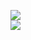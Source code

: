 [![](https://img.shields.io/badge/Made%20With-Github%20Spray-lightgrey.svg?style=for-the-badge&logo=github)](https://github.com/Annihil/github-spray#24892)  
[![](https://i.imgur.com/2DrTn0Z.gif)](https://github.com/Annihil/github-spray)
